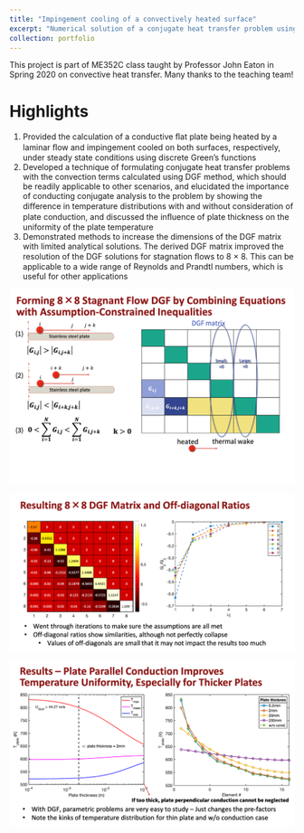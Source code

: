 ```yaml
---
title: "Impingement cooling of a convectively heated surface"
excerpt: "Numerical solution of a conjugate heat transfer problem using discrete Green's functions <br/><img src='/images/Impingement/01.png'>"
collection: portfolio
---
```


This project is part of ME352C class taught by Professor John Eaton in Spring 2020 on convective heat transfer. Many thanks to the teaching team!

# Highlights

1. Provided the calculation of a conductive ﬂat plate being heated by a laminar ﬂow and impingement cooled on both surfaces, respectively, under steady state conditions using discrete Green’s functions
2. Developed a technique of formulating conjugate heat transfer problems with the convection terms calculated using DGF method, which should be readily applicable to other scenarios, and elucidated the importance of conducting conjugate analysis to the problem by showing the diﬀerence in temperature distributions with and without consideration of plate conduction, and discussed the inﬂuence of plate thickness on the uniformity of the plate temperature
3. Demonstrated methods to increase the dimensions of the DGF matrix with limited analytical solutions. The derived DGF matrix improved the resolution of the DGF solutions for stagnation ﬂows to 8 × 8. This can be applicable to a wide range of Reynolds and Prandtl numbers, which is useful for other applications

![photo1](/images/Impingement/02.png)

![photo1](/images/Impingement/03.png)

![photo1](/images/Impingement/04.png)